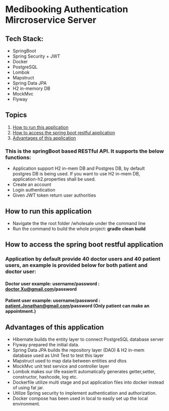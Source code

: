 # Medibooking Authentication Mircroservice Server
## Tech Stack:
* SpringBoot
* Spring Security + JWT
* Docker
* PostgreSQL
* Lombok
* Mapstruct
* Spring Data JPA
* H2 in-memory DB
* MockMvc
* Flyway

## Topics
1. [How to run this application](#How-to-run-this-application)
2. [How to access the spring boot restful application](#How-to-access-the-spring-boot-restful-application)
3. [Advantages of this application](#Advantages-of-this-application)

### This is the springBoot based RESTful API. It supports the below functions:

* Application support H2 in-mem DB and Postgres DB, by default postgres DB is being used. If you want to use H2 in-mem DB, application-h2.properties shall be used.
* Create an account
* Login authentication
* Given JWT token return user authorities

## How to run this application

* Navigate the the root folder /wholesale under the command line
* Run the command to build the whole project: **gradle clean build**

## How to access the spring boot restful application
### Application by default provide 40 doctor users and 40 patient users, an example is provided below for both patient and doctor user:
#### Doctor user example: username/password : doctor.Xu@gmail.com/password 
#### Patient user example: username/password : patient.Jonathan@gmail.com/password (Only patient can make an appointment.)

## Advantages of this application
* Hibernate builds the entity layer to connect PostgreSQL database server
* Flyway prepared the initial data.
* Spring Data JPA builds the repository layer (DAO) & H2 in-mem database used as Unit Test to test this layer
* Mapstruct used to map data between entities and dtos
* MockMvc unit test service and controller layer
* Lombok makes our life easierIt automatically generates getter,setter, constructor, hashcode, log etc.
* Dockerfile utilize multi stage and put application files into docker instead of using fat jar.
* Utilize Spring security to implement authentication and authorization. 
* Docker compose has been used in local to easily set up the local environment.
